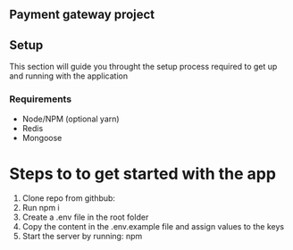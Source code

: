 ## Payment gateway project

## Setup
This section will guide you throught the setup process required to get up and running with the application

### Requirements
- Node/NPM (optional yarn)
- Redis
- Mongoose

# Steps to to get started with the app
1. Clone repo from githbub:
2. Run npm i
3. Create a .env file in the root folder
4. Copy the content in the .env.example file and assign values to the keys 
5. Start the server by running: npm 